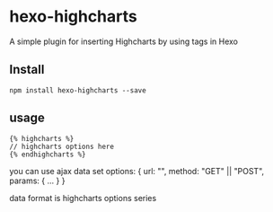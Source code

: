# hexo-highcharts
A simple plugin for inserting Highcharts by using tags in Hexo

## Install
```
npm install hexo-highcharts --save
```

## usage
```
{% highcharts %}
// highcharts options here
{% endhighcharts %}
```

you can use ajax data set options:
{
    url: "",
    method: "GET" || "POST",
    params: { ... }
}

data format is highcharts options series


